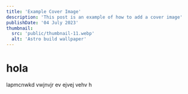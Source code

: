 ```yaml
---
title: 'Example Cover Image'
description: 'This post is an example of how to add a cover image'
publishDate: '04 July 2023'
thumbnail:
  src: 'public/thumbnail-11.webp'
  alt: 'Astro build wallpaper'
---
```


# hola

lapmcnwkd vwjnvjr ev ejvej vehv h
